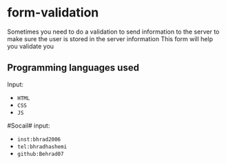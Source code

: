 # form-validation

Sometimes you need to do a validation to send information to the server to make sure the user is stored in the server information   This form will help you validate you

## Programming languages used ##
Input:
- `HTML`
- `CSS`
- `JS`

#Socail#
input:
- `inst:bhrad2006`
- `tel:bhradhashemi`
- `github:Behrad07`
